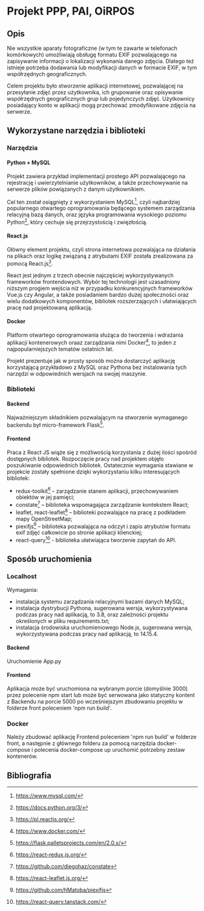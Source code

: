 # Projekt PPP, PAI, OiRPOS

## Opis
Nie wszystkie aparaty fotograficzne (w tym te zawarte w telefonach komórkowych) umożliwiają obsługę formatu EXIF pozwalającego na zapisywanie informacji o lokalizacji wykonania danego zdjęcia. Dlatego też istnieje potrzeba dodawania lub modyfikacji danych w formacie EXIF, w tym współrzędnych geograficznych.
  
Celem projektu było stworzenie aplikacji internetowej, pozwalającej na przesyłanie zdjęć przez użytkownika, ich grupowanie oraz opisywanie współrzędnych geograficznych grup lub pojedynczych zdjęć. Użytkownicy posiadający konto w aplikacji mogą przechować zmodyfikowane zdjęcia na serwerze.
 
## Wykorzystane narzędzia i biblioteki

### Narzędzia

#### Python + MySQL
Projekt zawiera przykład implementacji prostego API pozwalającego na rejestrację i uwierzytelnianie użytkowników, a także przechowywanie na serwerze plików powiązanych z danym użytkownikiem.

Cel ten został osiągnięty z wykorzystaniem MySQL[^1], czyli najbardziej popularnego otwartego oprogramowania będącego systemem zarządzania relacyjną bazą danych, oraz języka programowania wysokiego poziomu Python[^2], który cechuje się przejrzystością i zwięzłością.

#### React.js
Główny element projektu, czyli strona internetowa pozwalająca na działania na plikach oraz logikę związaną z atrybutami EXIF została zrealizowana za pomocą React.js[^3].

React jest jednym z trzech obecnie najczęściej wykorzystywanych frameworków frontendowych. Wybór tej technologii jest uzasadniony niższym progiem wejścia niż w przypadku konkurencyjnych frameworków Vue.js czy Angular, a także posiadaniem bardzo dużej społeczności oraz wielu dodatkowych komponentów, bibliotek rozszerzających i ułatwiających pracę nad projektowaną aplikacją.

#### Docker
Platform otwartego oprogramowania służąca do tworzenia i wdrażania aplikacji kontenerowych oraaz zarządzania nimi Docker[^4], to jeden z najpopularniejszych tematów ostatnich lat.

Projekt prezentuje jak w prosty sposób można dostarczyć aplikację korzystającą przykładowo z MySQL oraz Pythona bez instalowania tych narzędzi w odpowiednich wersjach na swojej maszynie.

### Biblioteki

#### Backend
Najważniejszym składnikiem pozwalającym na stworzenie wymaganego backendu był micro-framework Flask[^5].

#### Frontend
Praca z React JS wiąże się z możliwością korzystania z dużej ilości spośród dostępnych bibliotek.
Rozpoczęcie pracy nad projektem objęło poszukiwanie odpowiednich bibliotek. Ostatecznie
wymagania stawiane w projekcie zostały spełnione dzięki wykorzystaniu kilku interesujących
bibliotek:
- redux-toolkit[^6] – zarządzanie stanem aplikacji, przechowywaniem obiektów w jej pamięci;
- constate[^7] – biblioteka wspomagająca zarządzanie kontekstem React;
- leaflet, react-leaflet[^8] – biblioteki pozwalające na pracę z podkładem mapy OpenStreetMap;
- piexifjs[^9] – biblioteka pozwalająca na odczyt i zapis atrybutów formatu exif zdjęć całkowicie po stronie aplikacji klienckiej;
- react-query[^10] - biblioteka ułatwiająca tworzenie zapytań do API.

## Sposób uruchomienia

### Localhost
Wymagania:
- instalacja systemu zarządzania relacyjnymi bazami danych MySQL;
- instalacja dystrybucji Pythona, sugerowana wersja, wykorzystywana podczas pracy nad aplikacją, to 3.8, oraz zależności projektu określonych w pliku requirements.txt;
- instalacja środowiska uruchomieniowego Node.js, sugerowana wersja, wykorzystywana podczas pracy nad aplikacją, to 14.15.4.

#### Backend
Uruchomienie App.py

#### Frontend
Aplikacja może być uruchomiona na wybranym porcie (domyślnie 3000) przez polecenie npm start lub może być serwowana jako statyczny kontent z Backendu na porcie 5000 po wcześniejszym zbudowaniu projektu w folderze front poleceniem 'npm run build'.

### Docker
Należy zbudować aplikację Frontend poleceniem 'npm run build' w folderze front, a następnie z głównego folderu za pomocą narzędzia docker-compose i polecenia docker-compose up uruchomić potrzebny zestaw kontenerów.

## Bibliografia
[^1]: https://www.mysql.com/
[^2]: https://docs.python.org/3/
[^3]: https://pl.reactjs.org/
[^4]: https://www.docker.com/
[^5]: https://flask.palletsprojects.com/en/2.0.x/
[^6]: https://react-redux.js.org/
[^7]: https://github.com/diegohaz/constate
[^8]: https://react-leaflet.js.org/
[^9]: https://github.com/hMatoba/piexifjs
[^10]: https://react-query.tanstack.com/
